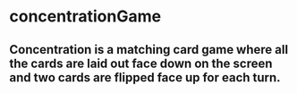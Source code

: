 # concentrationGame
## Concentration is a matching card game  where all the cards are laid out face down on the screen and two cards are flipped face up for each turn. 